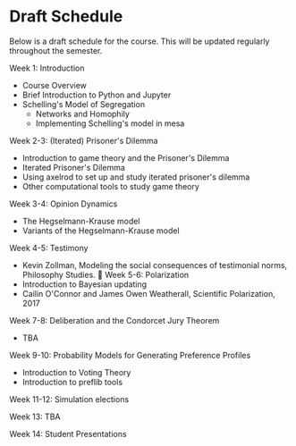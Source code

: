 # Draft Schedule

Below is a draft schedule for the course.  This will be updated regularly throughout the semester. 

Week 1: Introduction
* Course Overview
* Brief Introduction to Python and Jupyter
* Schelling's Model of Segregation
    * Networks and Homophily
    * Implementing Schelling's model in mesa

Week 2-3: (Iterated) Prisoner's Dilemma
* Introduction to game theory and the Prisoner's Dilemma
* Iterated Prisoner's Dilemma
* Using axelrod to set up and study iterated prisoner's dilemma
* Other computational tools to study game theory 

Week 3-4: Opinion Dynamics
* The Hegselmann-Krause model
* Variants of the Hegselmann-Krause model

Week 4-5: Testimony 
* Kevin Zollman, Modeling the social consequences of testimonial norms, Philosophy Studies.

Week 5-6: Polarization
* Introduction to Bayesian updating
* Cailin O'Connor and James Owen Weatherall, Scientific Polarization, 2017

Week 7-8: Deliberation and the Condorcet Jury Theorem
* TBA

Week 9-10: Probability Models for Generating Preference Profiles
* Introduction to Voting Theory
* Introduction to preflib tools

Week 11-12: Simulation elections

Week 13: TBA

Week 14: Student Presentations

